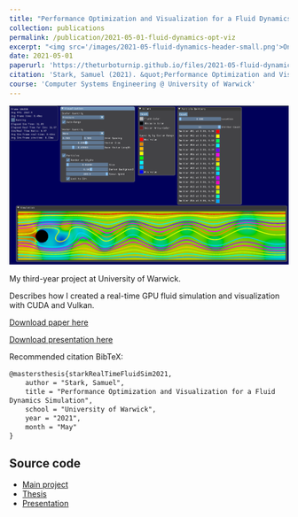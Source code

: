 ```yaml
---
title: "Performance Optimization and Visualization for a Fluid Dynamics Simulation"
collection: publications
permalink: /publication/2021-05-01-fluid-dynamics-opt-viz
excerpt: "<img src='/images/2021-05-fluid-dynamics-header-small.png'>On creating a real-time GPU fluid simulation (CUDA) and visualization (Vulkan). My third-year project at Warwick."
date: 2021-05-01
paperurl: 'https://theturboturnip.github.io/files/2021-05-fluid-dynamics-opt-viz.pdf'
citation: 'Stark, Samuel (2021). &quot;Performance Optimization and Visualization for a Fluid Dynamics Simulation&quot; <i>University of Warwick</i>.'
course: 'Computer Systems Engineering @ University of Warwick'
---
```


<img src='/images/2021-05-fluid-dynamics-header.png'><br/>

My third-year project at University of Warwick.

Describes how I created a real-time GPU fluid simulation and visualization with CUDA and Vulkan.

[Download paper here](/files/2021-05-fluid-dynamics-opt-viz.pdf)

[Download presentation here](/files/2021-05-fluid-dynamics-opt-viz-presentation.pdf)

Recommended citation BibTeX:
```
@mastersthesis{starkRealTimeFluidSim2021,
    author = "Stark, Samuel",
    title = "Performance Optimization and Visualization for a Fluid Dynamics Simulation",
    school = "University of Warwick",
    year = "2021",
    month = "May"
}
```

## Source code
- [Main project](https://github.com/theturboturnip/warwick-typ)
- [Thesis](https://github.com/theturboturnip/warwick-typ-finalreport)
- [Presentation](https://github.com/theturboturnip/warwick-typ-presentation)
